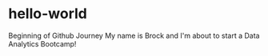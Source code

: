 # hello-world
Beginning of Github Journey
My name is Brock and I'm about to start a Data Analytics Bootcamp!
